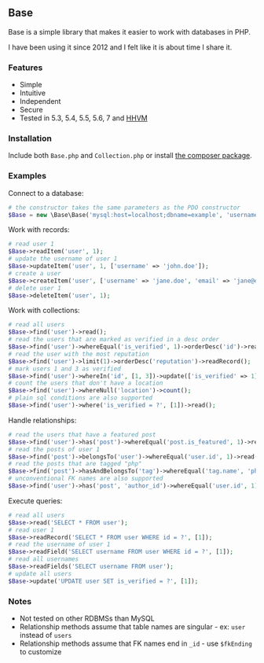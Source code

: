 ## Base

Base is a simple library that makes it easier to work with databases in PHP. 

I have been using it since 2012 and I felt like it is about time I share it.

### Features

- Simple
- Intuitive
- Independent
- Secure
- Tested in 5.3, 5.4, 5.5, 5.6, 7 and [HHVM](http://hhvm.com/)

### Installation

Include both `Base.php` and `Collection.php` or install [the composer package](https://packagist.org/packages/erusev/base).

### Examples

Connect to a database:
```php
# the constructor takes the same parameters as the PDO constructor
$Base = new \Base\Base('mysql:host=localhost;dbname=example', 'username', 'password');
```

Work with records:
```php
# read user 1
$Base->readItem('user', 1);
# update the username of user 1
$Base->updateItem('user', 1, ['username' => 'john.doe']);
# create a user
$Base->createItem('user', ['username' => 'jane.doe', 'email' => 'jane@example.com']);
# delete user 1
$Base->deleteItem('user', 1);
```

Work with collections:
```php
# read all users
$Base->find('user')->read();
# read the users that are marked as verified in a desc order
$Base->find('user')->whereEqual('is_verified', 1)->orderDesc('id')->read();
# read the user with the most reputation
$Base->find('user')->limit(1)->orderDesc('reputation')->readRecord();
# mark users 1 and 3 as verified
$Base->find('user')->whereIn('id', [1, 3])->update(['is_verified' => 1]);
# count the users that don't have a location
$Base->find('user')->whereNull('location')->count();
# plain sql conditions are also supported
$Base->find('user')->where('is_verified = ?', [1])->read();
```

Handle relationships:
```php
# read the users that have a featured post
$Base->find('user')->has('post')->whereEqual('post.is_featured', 1)->read();
# read the posts of user 1
$Base->find('post')->belongsTo('user')->whereEqual('user.id', 1)->read();
# read the posts that are tagged "php"
$Base->find('post')->hasAndBelongsTo('tag')->whereEqual('tag.name', 'php')->read();
# unconventional FK names are also supported
$Base->find('user')->has('post', 'author_id')->whereEqual('user.id', 1)->read();
```

Execute queries:
```php
# read all users
$Base->read('SELECT * FROM user');
# read user 1
$Base->readRecord('SELECT * FROM user WHERE id = ?', [1]);
# read the username of user 1
$Base->readField('SELECT username FROM user WHERE id = ?', [1]);
# read all usernames
$Base->readFields('SELECT username FROM user');
# update all users
$Base->update('UPDATE user SET is_verified = ?', [1]);
```

### Notes

- Not tested on other RDBMSs than MySQL
- Relationship methods assume that table names are singular - ex: `user` instead of `users`
- Relationship methods assume that FK names end in `_id` - use `$fkEnding` to customize
